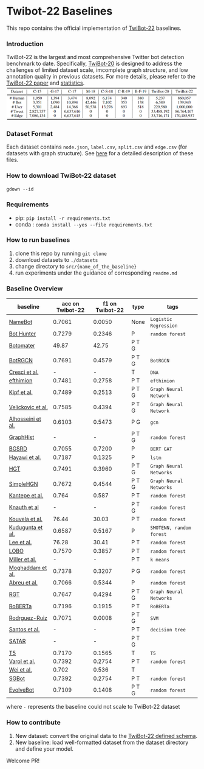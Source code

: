 # Twibot-22 Baselines

This repo contains the official implementation of [TwiBot-22]() baselines.

### Introduction

TwiBot-22 is the largest and most comprehensive Twitter bot detection benchmark to date. Specifically, [TwiBot-20](https://dl.acm.org/doi/pdf/10.1145/3459637.3482019) is designed to address the challenges of limited dataset scale, imcomplete graph structure, and low annotation quality in previous datasets. For more details, please refer to the [TwiBot-22 paper]() and [statistics](descriptions/statistics.md).
![compare](./pics/compare.png)

### Dataset Format

Each dataset contains `node.json`, `label.csv`, `split.csv` and `edge.csv` (for datasets with graph structure). See [here](descriptions/metadata.md) for a detailed description of these files.

### How to download TwiBot-22 dataset

`gdown --id`

### Requirements

- pip: `pip install -r requirements.txt`
- conda : `conda install --yes --file requirements.txt `

### How to run baselines

1. clone this repo by running `git clone `
2. download datasets to `./datasets`
3. change directory to `src/{name_of_the_baseline}`
4. run experiments under the guidance of corresponding `readme.md`

### Baseline Overview


| baseline                             | acc on Twibot-22 | f1 on Twibot-22 | type  | tags                     |
| -------------------------------------- | ------------------ | ----------------- | ------- | -------------------------- |
| [NameBot](src/NameBot/)              | 0.7061           | 0.0050          | None  | `Logistic Regression`    |
| [Bot Hunter](src/BotHunter/)         | 0.7279           | 0.2346          | P     | `random forest`          |
| [Botomater](src/Botometer/)          | 49.87            | 42.75           | P T G |                          |
| [BotRGCN](src/BotRGCN/)              | 0.7691           | 0.4579          | P T G | `BotRGCN`                |
| [Cresci et al.](src/Cresci/)         | -                | -               | T     | `DNA`                    |
| [efthimion](src/efthimion/)          | 0.7481           | 0.2758          | P T   | `efthimion`              |
| [Kipf et al.](src)                   | 0.7489           | 0.2513          | P T G | `Graph Neural Network`   |
| [Velickovic et al.](src/V)           | 0.7585           | 0.4394          | P T G | `Graph Neural Network`   |
| [Alhosseini et al.](src/Alhosseini/) | 0.6103           | 0.5473          | P G   | `gcn`                    |
| [GraphHist](src/GraphHist/)          | -                | -               | P T G | `random forest`          |
| [BGSRD](src/BGSRD/)                  | 0.7055           | 0.7200          | P     | `BERT GAT`               |
| [Hayawi et al.](src/Hayawi/)         | 0.7187           | 0.1325          | P     | `lstm`                   |
| [HGT](src/HGT_SimpleHGN/)            | 0.7491           | 0.3960          | P T G | `Graph Neural Networks`  |
| [SimpleHGN](src/HGT_SimpleHGN/)      | 0.7672           | 0.4544          | P T G | `Graph Neural Networks`  |
| [Kantepe et al.](src/Kantepe/)       | 0.764            | 0.587           | P T   | `random forest`          |
| [Knauth et al](src/Knauth/)          | -                | -               | P T G | `random forest`          |
| [Kouvela et al.](src/Kouvela/)       | 76.44            | 30.03           | P T   | `random forest`          |
| [Kudugunta et al.](src/Kudugunta/)   | 0.6587           | 0.5167          | P     | `SMOTENN, random forest` |
| [Lee et al.](src/Lee/)               | 76.28            | 30.41           | P T   | `random forest`          |
| [LOBO](src/LOBO/)                    | 0.7570           | 0.3857          | P T   | `random forest`          |
| [Miller et al.](src/Miller/)         | -                | -               | P T   | `k means`                |
| [Moghaddam et al.](src/Moghaddam/)   | 0.7378           | 0.3207          | P G   | `random forest`          |
| [Abreu et al.](src/Abreu/)           | 0.7066           | 0.5344          | P     | `random forest`          |
| [RGT](src/RGT/)                      | 0.7647           | 0.4294          | P T G | `Graph Neural Networks`  |
| [RoBERTa](src/RoBERTa/)              | 0.7196           | 0.1915          | P T   | `RoBERTa`                |
| [Rodrguez-Ruiz](src/Rodrguez-Ruiz/)  | 0.7071           | 0.0008          | P T G | `SVM`                    |
| [Santos et al.](src/Santos/)         | -                | -               | P T   | `decision tree`          |
| [SATAR](src/SATAR/)                  | -                | -               | P T G |                          |
| [T5](src/Varol/)                     | 0.7170           | 0.1565          | T     | `T5`                     |
| [Varol et al.](src/Varol)            | 0.7392           | 0.2754          | P T   | `random forest`          |
| [Wei et al.](src/Wei/)               | 0.702            | 0.536           | T     |                          |
| [SGBot](src/SGBot/)                  | 0.7392           | 0.2754          | P T   | `random forest`          |
| [EvolveBot](src/EvolveBot/)          | 0.7109           | 0.1408          | P T G | `random forest`          |

where `-` represents the baseline could not scale to TwiBot-22 dataset

### How to contribute

1. New dataset: convert the original data to the [TwiBot-22 defined schema](descriptions/metadata.md).
2. New baseline: load well-formatted dataset from the dataset directory and define your model.

Welcome PR!
